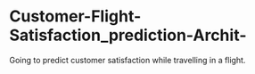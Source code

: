 # Customer-Flight-Satisfaction_prediction-Archit-
Going to predict customer satisfaction while travelling in a flight.
